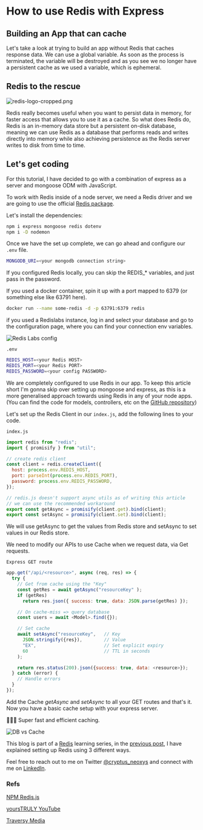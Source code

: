 # How to use Redis with Express

## Building an App that can cache

Let's take a look at trying to build an app without Redis that caches response data. We can use a global variable. As soon as the process is terminated, the variable will be destroyed and as you see we no longer have a persistent cache as we used a variable, which is ephemeral.

## Redis to the rescue

![redis-logo-cropped.png](https://cdn.hashnode.com/res/hashnode/image/upload/v1620163300620/RhY8enPo4.png)

Redis really becomes useful when you want to persist data in memory, for faster access that allows you to use it as a cache. So what does Redis do, Redis is an in-memory data store but a persistent on-disk database, meaning we can use Redis as a database that performs reads and writes directly into memory while also achieving persistence as the Redis server writes to disk from time to time.

## Let's get coding

For this tutorial, I have decided to go with a combination of express as a server and mongoose ODM with JavaScript.

To work with Redis inside of a node server, we need a Redis driver and we are going to use the official [Redis package](https://www.npmjs.com/package/redis).

Let's install the dependencies:

```bash
npm i express mongoose redis dotenv
npm i -D nodemon
```

Once we have the set up complete, we can go ahead and configure our `.env` file.

```bash
MONGODB_URI=<your mongodb connection string>
```

If you configured Redis locally, you can skip the REDIS\_\* variables, and just pass in the password.

If you used a docker container, spin it up with a port mapped to 6379 (or something else like 63791 here).

```bash
docker run --name some-redis -d -p 63791:6379 redis
```

if you used a Redislabs instance, log in and select your database and go to the configuration page, where you can find your connection env variables.

![Redis Labs config](https://cdn.hashnode.com/res/hashnode/image/upload/v1620251015217/pJP2t2wOT.png)

`.env`

```bash
REDIS_HOST=<your Redis HOST>
REDIS_PORT=<your Redis PORT>
REDIS_PASSWORD=<your config PASSWORD>
```

We are completely configured to use Redis in our app. To keep this article short I'm gonna skip over setting up mongoose and express, as this is a more generalised approach towards using Redis in any of your node apps.
(You can find the code for models, controllers, etc on the [GitHub repository](https://github.com/cryptus-neoxys/node-redis-tutorial))

Let's set up the Redis Client in our `index.js`, add the following lines to your code.

`index.js`

```javascript
import redis from "redis";
import { promisify } from "util";

// create redis client
const client = redis.createClient({
  host: process.env.REDIS_HOST,
  port: parseInt(process.env.REDIS_PORT),
  password: process.env.REDIS_PASSWORD,
});

// redis.js doesn't support async utils as of writing this article
// we can use the recommended workaround
export const getAsync = promisify(client.get).bind(client);
export const setAsync = promisify(client.set).bind(client);
```

We will use getAsync to get the values from Redis store and setAsync to set values in our Redis store.

We need to modify our APIs to use Cache when we request data, via Get requests.

`Express GET route`

```javascript
app.get("/api/<resource>", async (req, res) => {
  try {
    // Get from cache using the "Key"
    const getRes = await getAsync("resourceKey" );
    if (getRes)
      return res.json({ success: true, data: JSON.parse(getRes) });

    // On cache-miss => query database
    const users = await <Model>.find({});

    // Set cache
    await setAsync("resourceKey",   // Key
      JSON.stringify({res}),        // Value
      "EX",                         // Set explicit expiry
      60                            // TTL in seconds
    );

    return res.status(200).json({success: true, data: <resource>});
  } catch (error) {
    // Handle errors
  }
});
```

Add the Cache _getAsync_ and _setAsync_ to all your GET routes and that's it. Now you have a basic cache setup with your express server.

🎉🎉🎉 Super fast and efficient caching.

![DB vs Cache](https://cdn.hashnode.com/res/hashnode/image/upload/v1620468674324/d_bDigvMs.png)

This blog is part of a [Redis](https://blog.devsharma.live/series/caching-with-redis) learning series, in the [previous post](https://blog.devsharma.live/how-to-install-and-set-up-redis), I have explained setting up Redis using 3 different ways.

Feel free to reach out to me on Twitter [@cryptus_neoxys](https://twitter.com/cryptus_neoxys) and connect with me on [LinkedIn](https://www.linkedin.com/in/cryptus-neoxys/).

### Refs

[NPM Redis.js](https://www.npmjs.com/package/redis)

[yoursTRULY YouTube](https://youtu.be/RL9mnX0qXhY)

[Traversy Media](https://youtu.be/oaJq1mQ3dFI)

